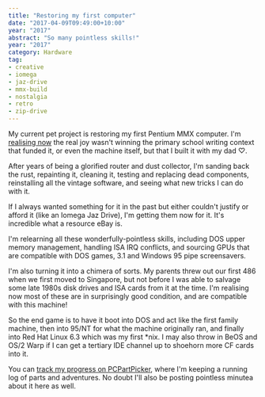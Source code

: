```yaml
---
title: "Restoring my first computer"
date: "2017-04-09T09:49:00+10:00"
year: "2017"
abstract: "So many pointless skills!"
year: "2017"
category: Hardware
tag:
- creative
- iomega
- jaz-drive
- mmx-build
- nostalgia
- retro
- zip-drive
---
```

My current pet project is restoring my first Pentium MMX computer. I'm [realising now] the real joy wasn't winning the primary school writing context that funded it, or even the machine itself, but that I built it with my dad ♡.

After years of being a glorified router and dust collector, I'm sanding back the rust, repainting it, cleaning it, testing and replacing dead components, reinstalling all the vintage software, and seeing what new tricks I can do with it.

If I always wanted something for it in the past but either couldn't justify or afford it (like an Iomega Jaz Drive), I'm getting them now for it. It's incredible what a resource eBay is.

I'm relearning all these wonderfully-pointless skills, including DOS upper memory management, handling ISA IRQ conflicts, and sourcing GPUs that are compatible with DOS games, 3.1 and Windows 95 pipe screensavers.

I'm also turning it into a chimera of sorts. My parents threw out our first 486 when we first moved to Singapore, but not before I was able to salvage some late 1980s disk drives and ISA cards from it at the time. I'm realising now most of these are in surprisingly good condition, and are compatible with this machine!

So the end game is to have it boot into DOS and act like the first family machine, then into 95/NT for what the machine originally ran, and finally into Red Hat Linux 6.3 which was my first *nix. I may also throw in BeOS and OS/2 Warp if I can get a tertiary IDE channel up to shoehorn more CF cards into it.

You can [track my progress on PCPartPicker], where I'm keeping a running log of parts and adventures. No doubt I'll also be posting pointless minutea about it here as well.

[realising now]: https://rubenerd.com/dad-on-the-mend/
[track my progress on PCPartPicker]: https://pcpartpicker.com/user/rubenerd/saved/3n3qqs

